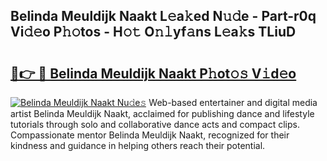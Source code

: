 ## Belinda Meuldijk Naakt L𝚎a𝚔ed N𝚞𝚍e - Part-r0q Vi𝚍𝚎o P𝚑𝚘tos - H𝚘𝚝 O𝚗𝚕yf𝚊ns L𝚎a𝚔s TLiuD

# <h2><a href="http://kfctvim.oniu.top/?m=Belinda+Meuldijk+Naakt">🔗👉 🔴 Belinda Meuldijk Naakt P𝚑ot𝚘𝚜 V𝚒d𝚎o</a></h2>

[![Belinda Meuldijk Naakt Nu𝚍e𝚜](https://i.imgur.com/0qMVB7G.gif)](http://kfctvim.oniu.top/?m=Belinda+Meuldijk+Naakt)
Web-based entertainer and digital media artist Belinda Meuldijk Naakt, acclaimed for publishing dance and lifestyle tutorials through solo and collaborative dance acts and compact clips. Compassionate mentor Belinda Meuldijk Naakt, recognized for their kindness and guidance in helping others reach their potential.  
